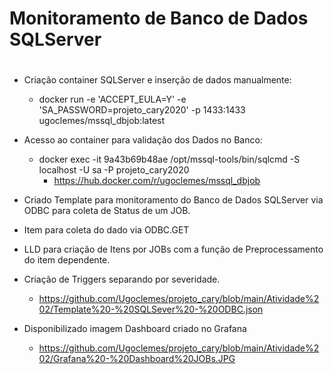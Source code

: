 # Monitoramento de Banco de Dados SQLServer <h1>

- Criação container SQLServer e inserção de dados manualmente:
    - docker run -e 'ACCEPT_EULA=Y' -e 'SA_PASSWORD=projeto_cary2020' -p 1433:1433 ugoclemes/mssql_dbjob:latest

- Acesso ao container para validação dos Dados no Banco:
    - docker exec -it 9a43b69b48ae /opt/mssql-tools/bin/sqlcmd -S localhost -U sa -P projeto_cary2020
        - https://hub.docker.com/r/ugoclemes/mssql_dbjob

- Criado Template para monitoramento do Banco de Dados SQLServer via ODBC para coleta de Status de um JOB.
- Item para coleta do dado via ODBC.GET
- LLD para criação de Itens por JOBs com a função de Preprocessamento do item dependente.
- Criação de Triggers separando por severidade.
    - https://github.com/Ugoclemes/projeto_cary/blob/main/Atividade%202/Template%20-%20SQLSever%20-%20ODBC.json

- Disponibilizado imagem Dashboard criado no Grafana
    - https://github.com/Ugoclemes/projeto_cary/blob/main/Atividade%202/Grafana%20-%20Dashboard%20JOBs.JPG